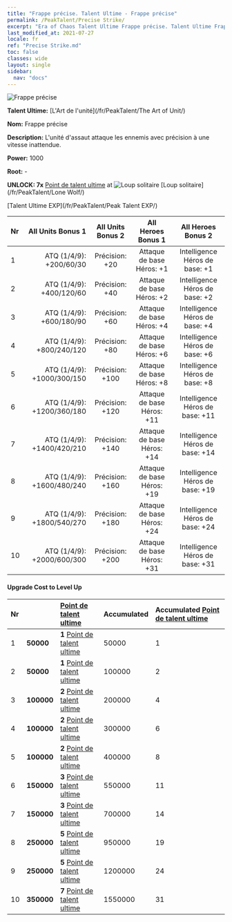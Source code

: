```yaml
---
title: "Frappe précise. Talent Ultime - Frappe précise"
permalink: /PeakTalent/Precise Strike/
excerpt: "Era of Chaos Talent Ultime Frappe précise. Talent Ultime Frappe précise. Frappe précise"
last_modified_at: 2021-07-27
locale: fr
ref: "Precise Strike.md"
toc: false
classes: wide
layout: single
sidebar:
  nav: "docs"
---
```


  ![Frappe précise](/images/pt/talent_2002.png)

  **Talent Ultime:** [L'Art de l'unité](/fr/PeakTalent/The Art of Unit/)

  **Nom:** Frappe précise

  **Description:** L'unité d'assaut attaque les ennemis avec précision à une vitesse inattendue.

  **Power:** 1000

  **Root:** -

  **UNLOCK: 7x** [Point de talent ultime](/ItemsFR/con_934/) at ![Loup solitaire](/images/pt/talent_2001.png) [Loup solitaire](/fr/PeakTalent/Lone Wolf/)

  [Talent Ultime EXP](/fr/PeakTalent/Peak Talent EXP/)

  | Nr | All Units Bonus 1 | All Units Bonus 2 | All Heroes Bonus 1 | All Heroes Bonus 2 |
  |:---|--------------:|:-------------:|:-------------:|:-------------:|
  | 1 | ATQ (1/4/9): +200/60/30 | Précision: +20 | Attaque de base Héros: +1 | Intelligence Héros de base: +1 |
  | 2 | ATQ (1/4/9): +400/120/60 | Précision: +40 | Attaque de base Héros: +2 | Intelligence Héros de base: +2 |
  | 3 | ATQ (1/4/9): +600/180/90 | Précision: +60 | Attaque de base Héros: +4 | Intelligence Héros de base: +4 |
  | 4 | ATQ (1/4/9): +800/240/120 | Précision: +80 | Attaque de base Héros: +6 | Intelligence Héros de base: +6 |
  | 5 | ATQ (1/4/9): +1000/300/150 | Précision: +100 | Attaque de base Héros: +8 | Intelligence Héros de base: +8 |
  | 6 | ATQ (1/4/9): +1200/360/180 | Précision: +120 | Attaque de base Héros: +11 | Intelligence Héros de base: +11 |
  | 7 | ATQ (1/4/9): +1400/420/210 | Précision: +140 | Attaque de base Héros: +14 | Intelligence Héros de base: +14 |
  | 8 | ATQ (1/4/9): +1600/480/240 | Précision: +160 | Attaque de base Héros: +19 | Intelligence Héros de base: +19 |
  | 9 | ATQ (1/4/9): +1800/540/270 | Précision: +180 | Attaque de base Héros: +24 | Intelligence Héros de base: +24 |
  | 10 | ATQ (1/4/9): +2000/600/300 | Précision: +200 | Attaque de base Héros: +31 | Intelligence Héros de base: +31 |


#### Upgrade Cost to Level Up

  | Nr | <i class="fas fa-coins"/> | [Point de talent ultime](/ItemsFR/con_934/) | Accumulated <i class="fas fa-coins"/> | Accumulated [Point de talent ultime](/ItemsFR/con_934/) |
  |:---|:--------------|:-------------|:-------------|:-------------|
  | 1 | **50000** | **1** [Point de talent ultime](/ItemsFR/con_934/) | 50000 | 1 |
  | 2 | **50000** | **1** [Point de talent ultime](/ItemsFR/con_934/) | 100000 | 2 |
  | 3 | **100000** | **2** [Point de talent ultime](/ItemsFR/con_934/) | 200000 | 4 |
  | 4 | **100000** | **2** [Point de talent ultime](/ItemsFR/con_934/) | 300000 | 6 |
  | 5 | **100000** | **2** [Point de talent ultime](/ItemsFR/con_934/) | 400000 | 8 |
  | 6 | **150000** | **3** [Point de talent ultime](/ItemsFR/con_934/) | 550000 | 11 |
  | 7 | **150000** | **3** [Point de talent ultime](/ItemsFR/con_934/) | 700000 | 14 |
  | 8 | **250000** | **5** [Point de talent ultime](/ItemsFR/con_934/) | 950000 | 19 |
  | 9 | **250000** | **5** [Point de talent ultime](/ItemsFR/con_934/) | 1200000 | 24 |
  | 10 | **350000** | **7** [Point de talent ultime](/ItemsFR/con_934/) | 1550000 | 31 |
